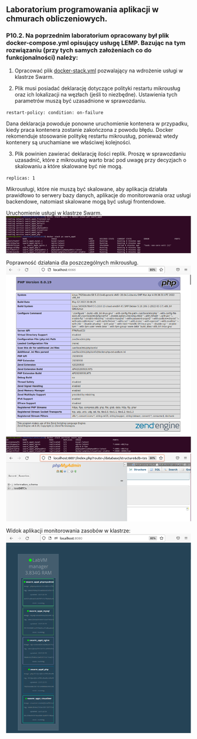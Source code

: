 <h2>Laboratorium programowania aplikacji w chmurach obliczeniowych.</h2>

### P10.2. Na poprzednim laboratorium opracowany był plik docker-compose.yml opisujący usługę LEMP. Bazując na tym rozwiązaniu (przy tych samych założeniach co do funkcjonalności) należy:

1. Opracować plik [docker-stack.yml](https://github.com/remqes/TCh-LEMP/blob/main/docker-stack.yml) pozwalający na wdrożenie usługi w klastrze Swarm.

2. Plik musi posiadać deklarację dotyczące polityki restartu mikrousług oraz ich lokalizacji na węzłach (jeśli to niezbędne). Ustawienia tych parametrów muszą być uzasadnione w sprawozdaniu.

`restart-policy:
   condition: on-failure`
 
 Dana deklaracja powoduje ponowne uruchomienie kontenera w przypadku, kiedy praca kontenera zostanie zakończona z powodu błędu. Docker rekomenduje stosowanie politykę restartu mikrousług, ponieważ wtedy kontenery są uruchamiane we właściwej kolejności.

3. Plik powinien zawierać deklarację ilości replik. Proszę w sprawozdaniu uzasadnić, które z mikrousług warto brać pod uwagę przy decyzjach o skalowaniu a które skalowane być nie mogą.

`replicas: 1`

Mikrousługi, które nie muszą być skalowane, aby aplikacja działała prawidłowo to serwery bazy danych, aplikacje do monitorowania oraz usługi backendowe, natomiast skalowane mogą być usługi frontendowe.

Uruchomienie usługi w klastrze Swarm.
![docker-deploy](/images/docker10-deploy.PNG)

Poprawność działania dla poszczególnych mikrousług.
![docker-nginx](/images/docker10-nginx.PNG)
![docker-services](/images/docker10-services.PNG)
![docker-db](/images/docker10-phpmyadmin.PNG)

Widok aplikacji monitorowania zasobów w klastrze:
![docker-visualizer](/images/docker10-visualizer.PNG)

